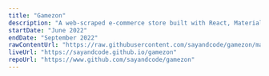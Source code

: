 ```yaml
---
title: "Gamezon"
description: "A web-scraped e-commerce store built with React, Material-UI and Firebase"
startDate: "June 2022"
endDate: "September 2022"
rawContentUrl: "https://raw.githubusercontent.com/sayandcode/gamezon/main"
liveUrl: "https://sayandcode.github.io/gamezon"
repoUrl: "https://www.github.com/sayandcode/gamezon"
---
```

